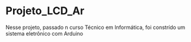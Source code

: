 # Projeto_LCD_Ar
Nesse projeto, passado n curso Técnico em Informática, foi constrído um sistema eletrônico com Arduino
